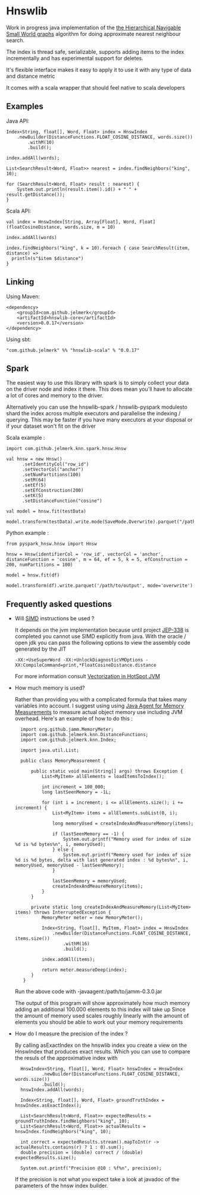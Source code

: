 Hnswlib
=======


Work in progress java implementation of the [the Hierarchical Navigable Small World graphs](https://arxiv.org/abs/1603.09320) algorithm for doing approximate nearest neighbour search.

The index is thread safe, serializable, supports adding items to the index incrementally and has experimental support for deletes. 

It's flexible interface makes it easy to apply it to use it with any type of data and distance metric

It comes with a scala wrapper that should feel native to scala developers

Examples
-------- 

Java API:


    Index<String, float[], Word, Float> index = HnswIndex
        .newBuilder(DistanceFunctions.FLOAT_COSINE_DISTANCE, words.size())
            .withM(10)
            .build();

    index.addAll(words);
    
    List<SearchResult<Word, Float>> nearest = index.findNeighbors("king", 10);
    
    for (SearchResult<Word, Float> result : nearest) {
        System.out.println(result.item().id() + " " + result.getDistance());
    }

Scala API:

    val index = HnswIndex[String, Array[Float], Word, Float](floatCosineDistance, words.size, m = 10)
      
    index.addAll(words)
    
    index.findNeighbors("king", k = 10).foreach { case SearchResult(item, distance) => 
      println(s"$item $distance")
    }
      

Linking
-------


Using Maven:

    <dependency>
        <groupId>com.github.jelmerk</groupId>
        <artifactId>hnswlib-core</artifactId>
        <version>0.0.17</version>
    </dependency>

Using sbt:


    "com.github.jelmerk" %% "hnswlib-scala" % "0.0.17"

Spark
-----

The easiest way to use this library with spark is to simply collect your data on the driver node and index it there. 
This does mean you'll have to allocate a lot of cores and memory to the driver.

Alternatively you can use the hnswlib-spark / hnswlib-pyspark modulesto shard the index across multiple executors 
and parallelise the indexing / querying. This may be  faster if you have many executors at your disposal or if your 
dataset won't fit on the driver

Scala example :

    import com.github.jelmerk.knn.spark.hnsw.Hnsw
    
    val hnsw = new Hnsw()
          .setIdentityCol("row_id")
          .setVectorCol("anchor")
          .setNumPartitions(100)
          .setM(64)
          .setEf(5)
          .setEfConstruction(200)
          .setK(5)
          .setDistanceFunction("cosine")
          
    val model = hnsw.fit(testData)
    
    model.transform(testData).write.mode(SaveMode.Overwrite).parquet("/path/to/output")


Python example :

    from pyspark_hnsw.hnsw import Hnsw
    
    hnsw = Hnsw(identifierCol = 'row_id', vectorCol = 'anchor', distanceFunction = 'cosine', m = 64, ef = 5, k = 5, efConstruction = 200, numPartitions = 100)
    
    model = hnsw.fit(df)
    
    model.transform(df).write.parquet('/path/to/output', mode='overwrite')


Frequently asked questions
--------------------------

- Will [SIMD](https://en.wikipedia.org/wiki/SIMD) instructions be used ?

  It depends on the jvm implementation because until project [JEP-338](https://openjdk.java.net/jeps/338) is completed you 
  cannot use SIMD explicitly from java. With the oracle / open jdk you can pass the following options to view the assembly 
  code generated by the JIT 

      -XX:+UseSuperWord -XX:+UnlockDiagnosticVMOptions -XX:CompileCommand=print,*FloatCosineDistance.distance

  For more information consult [Vectorization in HotSpot JVM](https://cr.openjdk.java.net/~vlivanov/talks/2017_Vectorization_in_HotSpot_JVM.pdf)


- How much memory is used?

  Rather than providing you with a complicated formula that takes many variables into account. I suggest 
  using using [Java Agent for Memory Measurements](https://github.com/jbellis/jamm) to measure actual object
  memory use including JVM overhead. Here's an example of how to do this :
  
        import org.github.jamm.MemoryMeter;
        import com.github.jelmerk.knn.DistanceFunctions;
        import com.github.jelmerk.knn.Index;
        
        import java.util.List;
        
        public class MemoryMeasurement {
       
            public static void main(String[] args) throws Exception {
                List<MyItem> allElements = loadItemsToIndex();
        
                int increment = 100_000;
                long lastSeenMemory = -1L;
        
                for (int i = increment; i <= allElements.size(); i += increment) {
                    List<MyItem> items = allElements.subList(0, i);
        
                    long memoryUsed = createIndexAndMeasureMemory(items);
        
                    if (lastSeenMemory == -1) {
                        System.out.printf("Memory used for index of size %d is %d bytes%n", i, memoryUsed);
                    } else {
                        System.out.printf("Memory used for index of size %d is %d bytes, delta with last generated index : %d bytes%n", i, memoryUsed, memoryUsed - lastSeenMemory);
                    }
                    
                    lastSeenMemory = memoryUsed;
                    createIndexAndMeaureMemory(items);
                }
            }
        
            private static long createIndexAndMeasureMemory(List<MyItem> items) throws InterruptedException {
                MemoryMeter meter = new MemoryMeter();

                Index<String, float[], MyItem, Float> index = HnswIndex
                    .newBuilder(DistanceFunctions.FLOAT_COSINE_DISTANCE, items.size())
                        .withM(16)
                        .build();

                index.addAll(items);
                
                return meter.measureDeep(index);
            }
         }
 
   Run the above code with -javaagent:/path/to/jamm-0.3.0.jar 
   
   The output of this program will show approximately how much memory adding an additional 100.000 elements to this index will take up
   Since the amount of memory used scales roughly linearly with the amount of elements you should be able to work out your memory requirements 
   

- How do I measure the precision of the index ?

  By calling asExactIndex on the hnswlib index you create a view on the HnswIndex that produces exact results.
  Which you can use to compare the resuls of the approximative index with
  
  
        HnswIndex<String, float[], Word, Float> hnswIndex = HnswIndex
                .newBuilder(DistanceFunctions.FLOAT_COSINE_DISTANCE, words.size())
                .build();
        hnswIndex.addAll(words);

        Index<String, float[], Word, Float> groundTruthIndex = hnswIndex.asExactIndex();

        List<SearchResult<Word, Float>> expectedResults = groundTruthIndex.findNeighbors("king", 10);
        List<SearchResult<Word, Float>> actualResults = hnswIndex.findNeighbors("king", 10);

        int correct = expectedResults.stream().mapToInt(r -> actualResults.contains(r) ? 1 : 0).sum();
        double precision = (double) correct / (double) expectedResults.size();

        System.out.printf("Precision @10 : %f%n", precision);


  If the precision is not what you expect take a look at javadoc of the parameters of the hnsw index builder.
    
